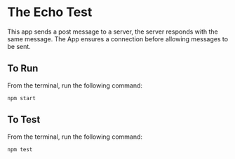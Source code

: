 # The Echo Test #

This app sends a post message to a server, the server responds with the same message. The App ensures a connection before allowing messages to be sent.


## To Run ##

From the terminal, run the following command:

`npm start`

## To Test ##

From the terminal, run the following command:

`npm test`
